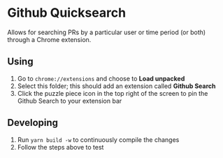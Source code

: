 # Github Quicksearch

Allows for searching PRs by a particular user or time period (or both) through a Chrome extension.

## Using

1. Go to `chrome://extensions` and choose to **Load unpacked**
2. Select this folder; this should add an extension called **Github Search**
3. Click the puzzle piece icon in the top right of the screen to pin the Github Search to your extension bar

## Developing

1. Run `yarn build -w` to continuously compile the changes
2. Follow the steps above to test
